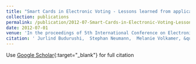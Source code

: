 ```yaml
---
title: "Smart Cards in Electronic Voting - Lessons learned from applications in legally binding elections and approaches proposed in scientific papers"
collection: publications
permalink: /publication/2012-07-Smart-Cards-in-Electronic-Voting-Lessons-learned-from-applications-in-legally-binding-elections-and-approaches-proposed-in-scientific-papers
date: 2012-07-01
venue: 'In the proceedings of 5th International Conference on Electronic Voting 2012 (EVOTE2012)'
citation: ' Jurlind Budurushi,  Stephan Neumann,  Melanie Volkamer, &quot;Smart Cards in Electronic Voting - Lessons learned from applications in legally binding elections and approaches proposed in scientific papers.&quot; In the proceedings of 5th International Conference on Electronic Voting 2012 (EVOTE2012), 2012.'
---
```

Use [Google Scholar](https://scholar.google.com/scholar?q=Smart+Cards+in+Electronic+Voting+++Lessons+learned+from+applications+in+legally+binding+elections+and+approaches+proposed+in+scientific+papers){:target="_blank"} for full citation